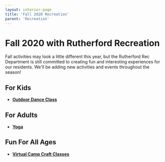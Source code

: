 ```yaml
---
layout: interior-page
title: 'Fall 2020 Recreation'
parent: 'Recreation'
---
```

# Fall 2020 with Rutherford Recreation

Fall activities may look a little different this year, but the Rutherford Rec Department is still committed to creating fun and interesting experiences for our residents. 
We'll be adding new activities and events throughout the season!

## For Kids

* [**Outdoor Dance Class**](../2020/06/25/outdoor-dance/)


## For Adults

* [**Yoga**](../2020/06/30/adult-yoga/)


## Fun For All Ages

* [**Virtual Camp Craft Classes**](../2020/06/25/virtual-craft-classes/)
